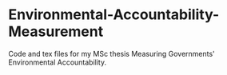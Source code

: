 # Environmental-Accountability-Measurement
Code and tex files for my MSc thesis Measuring Governments' Environmental Accountability.
